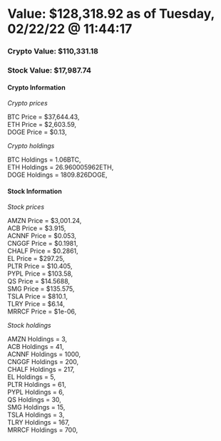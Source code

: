# Value: $128,318.92 as of Tuesday, 02/22/22 @ 11:44:17 

### Crypto Value: $110,331.18

### Stock Value: $17,987.74

#### Crypto Information 
*Crypto prices* 

BTC Price = $37,644.43,  
ETH Price = $2,603.59,  
DOGE Price = $0.13,  


*Crypto holdings* 

BTC Holdings = 1.06BTC,  
ETH Holdings = 26.960005962ETH,  
DOGE Holdings = 1809.826DOGE,  


#### Stock Information 

*Stock prices* 

AMZN Price = $3,001.24,  
ACB Price = $3.915,  
ACNNF Price = $0.053,  
CNGGF Price = $0.1981,  
CHALF Price = $0.2861,  
EL Price = $297.25,  
PLTR Price = $10.405,  
PYPL Price = $103.58,  
QS Price = $14.5688,  
SMG Price = $135.575,  
TSLA Price = $810.1,  
TLRY Price = $6.14,  
MRRCF Price = $1e-06,  


*Stock holdings* 

AMZN Holdings = 3,  
ACB Holdings = 41,  
ACNNF Holdings = 1000,  
CNGGF Holdings = 200,  
CHALF Holdings = 217,  
EL Holdings = 5,  
PLTR Holdings = 61,  
PYPL Holdings = 6,  
QS Holdings = 30,  
SMG Holdings = 15,  
TSLA Holdings = 3,  
TLRY Holdings = 167,  
MRRCF Holdings = 700,  


